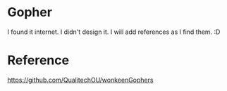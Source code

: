# Gopher

I found it internet. I didn't design it. I will add references as I find them. :D

# Reference
https://github.com/QualitechOU/wonkeenGophers
